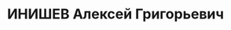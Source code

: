 ---
title: ИНИШЕВ Алексей Григорьевич
description: "Род. в 1891, Свердловская обл., Краснополянский р-н, д. Инишева [?],\
  \ русский. Проживал: Свердловская обл., г. Ирбит. Овощесовхоз, зоотехник \n  Арестован\
  \ 06.10.1937. Приговор: 20.01.1938 – ВМН. Расстрелян 20.01.1938"
---